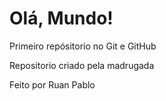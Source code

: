 # Olá, Mundo!
 Primeiro repósitorio no Git e GitHub

Repositorio criado pela madrugada

Feito por Ruan Pablo

